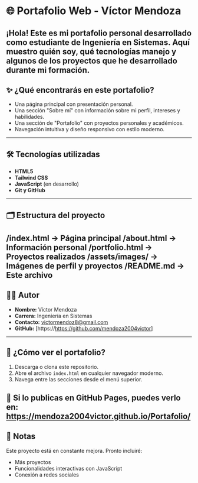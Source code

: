 # 🌐 Portafolio Web - Víctor Mendoza

¡Hola! Este es mi portafolio personal desarrollado como estudiante de Ingeniería en Sistemas. Aquí muestro quién soy, qué tecnologías manejo y algunos de los proyectos que he desarrollado durante mi formación.
---
## ✨ ¿Qué encontrarás en este portafolio?

- Una página principal con presentación personal.
- Una sección "Sobre mí" con información sobre mi perfil, intereses y habilidades.
- Una sección de "Portafolio" con proyectos personales y académicos.
- Navegación intuitiva y diseño responsivo con estilo moderno.
---
## 🛠️ Tecnologías utilizadas

- **HTML5**
- **Tailwind CSS**
- **JavaScript** (en desarrollo)
- **Git y GitHub**
---
## 🗂️ Estructura del proyecto
/index.html → Página principal
/about.html → Información personal
/portfolio.html → Proyectos realizados
/assets/images/ → Imágenes de perfil y proyectos
/README.md → Este archivo
---
## 🧑‍💻 Autor

- **Nombre:** Víctor Mendoza  
- **Carrera:** Ingeniería en Sistemas  
- **Contacto:** victormendoz8@gmail.com 
- **GitHub:** [https://https://github.com/mendoza2004victor]
---
## 🚀 ¿Cómo ver el portafolio?

1. Descarga o clona este repositorio.
2. Abre el archivo `index.html` en cualquier navegador moderno.
3. Navega entre las secciones desde el menú superior.

🔗 Si lo publicas en GitHub Pages, puedes verlo en:  
**https://mendoza2004victor.github.io/Portafolio/**
---
## 📌 Notas

Este proyecto está en constante mejora. Pronto incluiré:

- Más proyectos
- Funcionalidades interactivas con JavaScript
- Conexión a redes sociales